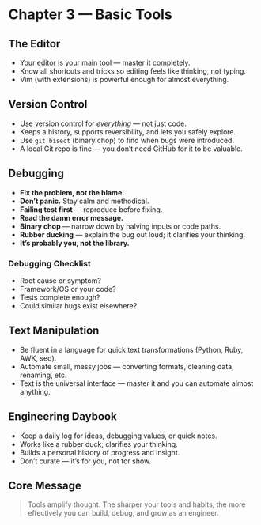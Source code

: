 # Chapter 3 — Basic Tools

## The Editor
- Your editor is your main tool — master it completely.
- Know all shortcuts and tricks so editing feels like thinking, not typing.
- Vim (with extensions) is powerful enough for almost everything.

## Version Control
- Use version control for *everything* — not just code.
- Keeps a history, supports reversibility, and lets you safely explore.
- Use `git bisect` (binary chop) to find when bugs were introduced.
- A local Git repo is fine — you don’t need GitHub for it to be valuable.

## Debugging
- **Fix the problem, not the blame.**
- **Don’t panic.** Stay calm and methodical.
- **Failing test first** — reproduce before fixing.
- **Read the damn error message.**
- **Binary chop** — narrow down by halving inputs or code paths.
- **Rubber ducking** — explain the bug out loud; it clarifies your thinking.
- **It’s probably you, not the library.**

### Debugging Checklist
- Root cause or symptom?
- Framework/OS or your code?
- Tests complete enough?
- Could similar bugs exist elsewhere?

## Text Manipulation
- Be fluent in a language for quick text transformations (Python, Ruby, AWK, sed).
- Automate small, messy jobs — converting formats, cleaning data, renaming, etc.
- Text is the universal interface — master it and you can automate almost anything.

## Engineering Daybook
- Keep a daily log for ideas, debugging values, or quick notes.
- Works like a rubber duck; clarifies your thinking.
- Builds a personal history of progress and insight.
- Don’t curate — it’s for you, not for show.

## Core Message
> Tools amplify thought. The sharper your tools and habits, the more effectively you can build, debug, and grow as an engineer.
